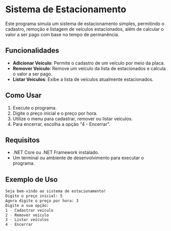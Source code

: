 # Sistema de Estacionamento

Este programa simula um sistema de estacionamento simples, permitindo o cadastro, remoção e listagem de veículos estacionados, além de calcular o valor a ser pago com base no tempo de permanência.

## Funcionalidades

- **Adicionar Veículo**: Permite o cadastro de um veículo por meio da placa.
- **Remover Veículo**: Remove um veículo da lista de estacionados e calcula o valor a ser pago.
- **Listar Veículos**: Exibe a lista de veículos atualmente estacionados.

## Como Usar

1. Execute o programa.
2. Digite o preço inicial e o preço por hora.
3. Utilize o menu para cadastrar, remover ou listar veículos.
4. Para encerrar, escolha a opção "4 - Encerrar".

## Requisitos

- .NET Core ou .NET Framework instalado.
- Um terminal ou ambiente de desenvolvimento para executar o programa.

## Exemplo de Uso

```bash
Seja bem-vindo ao sistema de estacionamento!
Digite o preço inicial: 5
Agora digite o preço por hora: 3
Digite a sua opção:
1 - Cadastrar veículo
2 - Remover veículo
3 - Listar veículos
4 - Encerrar

